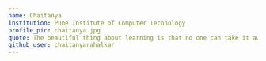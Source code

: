 ```yaml
---
name: Chaitanya
institution: Pune Institute of Computer Technology
profile_pic: chaitanya.jpg
quote: The beautiful thing about learning is that no one can take it away from you.
github_user: chaitanyarahalkar
---
```

